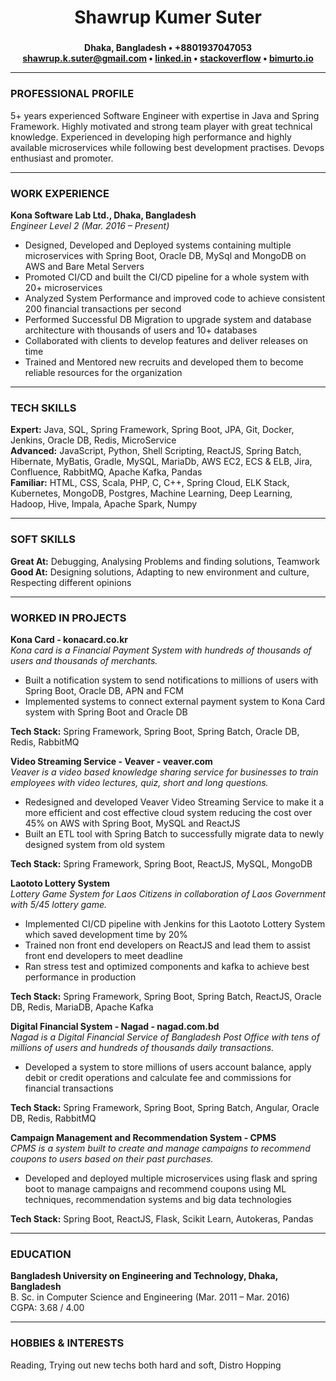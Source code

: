 <div align="center">
  <h2 style="font-size: 2em;"><b>Shawrup Kumer Suter</b></h2>
  <p>
    <b>Dhaka, Bangladesh &bull; +8801937047053 <br/>
    <a href="mailto:shawrup.k.suter@gmail.com">shawrup.k.suter@gmail.com</a> &bull;
    <a href="https://www.linkedin.com/in/shawrup-kumer-suter/">linked.in</a> &bull;
    <a href="https://stackoverflow.com/users/13755857/shawrup">stackoverflow</a> &bull;
    <a href="https://bimurto.io">bimurto.io</a>
    </b>
  </p>
</div>

---
### **PROFESSIONAL PROFILE**
5+ years experienced Software Engineer with expertise in Java and Spring Framework. Highly motivated and strong team player with great technical knowledge. Experienced in developing high performance and highly available microservices while following best development practises. Devops enthusiast and promoter.

---
### **WORK EXPERIENCE**
**Kona Software Lab Ltd., Dhaka, Bangladesh**  
*Engineer Level 2 (Mar. 2016 – Present)*
* Designed, Developed and Deployed systems containing multiple microservices with Spring Boot, Oracle DB, MySql and
MongoDB on AWS and Bare Metal Servers
* Promoted CI/CD and built the CI/CD pipeline for a whole system with 20+ microservices
* Analyzed System Performance and improved code to achieve consistent 200 financial transactions per second
* Performed Successful DB Migration to upgrade system and database architecture with thousands of users and 10+
databases
* Collaborated with clients to develop features and deliver releases on time
* Trained and Mentored new recruits and developed them to become reliable resources for the organization

---
### **TECH SKILLS**
**Expert:** Java, SQL, Spring Framework, Spring Boot, JPA, Git, Docker, Jenkins, Oracle DB, Redis, MicroService  
**Advanced:** JavaScript, Python, Shell Scripting, ReactJS, Spring Batch, Hibernate, MyBatis, Gradle, MySQL, MariaDb, AWS
EC2, ECS & ELB, Jira, Confluence, RabbitMQ, Apache Kafka, Pandas  
**Familiar:** HTML, CSS, Scala, PHP, C, C++, Spring Cloud, ELK Stack, Kubernetes, MongoDB, Postgres, Machine Learning,
Deep Learning, Hadoop, Hive, Impala, Apache Spark, Numpy

---

### **SOFT SKILLS**
**Great At:** Debugging, Analysing Problems and finding solutions, Teamwork
**Good At:** Designing solutions, Adapting to new environment and culture, Respecting different opinions

---

### **WORKED IN PROJECTS**
**Kona Card - konacard.co.kr**  
*Kona card is a Financial Payment System with hundreds of thousands of users and thousands of merchants.*
* Built a notification system to send notifications to millions of users with Spring Boot, Oracle DB, APN and FCM
* Implemented systems to connect external payment system to Kona Card system with Spring Boot and Oracle DB  

**Tech Stack:** Spring Framework, Spring Boot, Spring Batch, Oracle DB, Redis, RabbitMQ

**Video Streaming Service - Veaver - veaver.com**  
*Veaver is a video based knowledge sharing service for businesses to train employees with video lectures, quiz, short and long questions.*  
* Redesigned and developed Veaver Video Streaming Service to make it a more efficient and cost effective cloud system
reducing the cost over 45% on AWS with Spring Boot, MySQL and ReactJS
* Built an ETL tool with Spring Batch to successfully migrate data to newly designed system from old system  

**Tech Stack:** Spring Framework, Spring Boot, ReactJS, MySQL, MongoDB  

**Laototo Lottery System**  
*Lottery Game System for Laos Citizens in collaboration of Laos Government with 5/45 lottery game.*  
* Implemented CI/CD pipeline with Jenkins for this Laototo Lottery System which saved development time by 20%
* Trained non front end developers on ReactJS and lead them to assist front end developers to meet deadline
* Ran stress test and optimized components and kafka to achieve best performance in production  

**Tech Stack:** Spring Framework, Spring Boot, Spring Batch, ReactJS, Oracle DB, Redis, MariaDB, Apache Kafka  

**Digital Financial System - Nagad - nagad.com.bd**  
*Nagad is a Digital Financial Service of Bangladesh Post Office with tens of millions of users and hundreds of thousands daily transactions.*
* Developed a system to store millions of users account balance, apply debit or credit operations and calculate fee and
commissions for financial transactions  

**Tech Stack:** Spring Framework, Spring Boot, Spring Batch, Angular, Oracle DB, Redis, RabbitMQ  

**Campaign Management and Recommendation System - CPMS**  
*CPMS is a system built to create and manage campaigns to recommend coupons to users based on their past purchases.*
* Developed and deployed multiple microservices using flask and spring boot to manage campaigns and recommend
coupons using ML techniques, recommendation systems and big data technologies  

**Tech Stack:** Spring Boot, ReactJS, Flask, Scikit Learn, Autokeras, Pandas

---

### **EDUCATION**
**Bangladesh University on Engineering and Technology, Dhaka, Bangladesh**  
B. Sc. in Computer Science and Engineering (Mar. 2011 – Mar. 2016)  
CGPA: 3.68 / 4.00

---
### **HOBBIES & INTERESTS**
Reading, Trying out new techs both hard and soft, Distro Hopping

